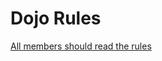 Dojo Rules
==========

<a href="https://github.com/deadlyvipers">All members should read the rules</a>

